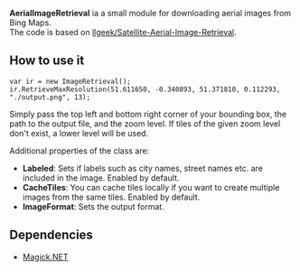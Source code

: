 **AerialImageRetrieval** ia a small module for downloading aerial images from Bing Maps.  
The code is based on [llgeek/Satellite-Aerial-Image-Retrieval](https://github.com/llgeek/Satellite-Aerial-Image-Retrieval).

## How to use it

    var ir = new ImageRetrieval();
    ir.RetrieveMaxResolution(51.611650, -0.340893, 51.371810, 0.112293, "./output.png", 13);

Simply pass the top left and bottom right corner of your bounding box, the path to the output file, and the zoom level. If tiles of the given zoom level don't exist, a lower level will be used.

Additional properties of the class are:

* **Labeled**: Sets if labels such as city names, street names etc. are included in the image. Enabled by default.
* **CacheTiles**: You can cache tiles locally if you want to create multiple images from the same tiles. Enabled by default.
* **ImageFormat**: Sets the output format.

## Dependencies
* [Magick.NET](https://github.com/dlemstra/Magick.NET/)

